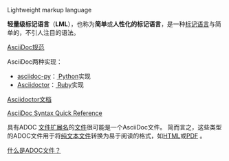 Lightweight markup language

**轻量级标记语言**（**LML**），也称为**简单**或**人性化的标记语言**，是一种[标记语言](https://en.wikipedia.org/wiki/Markup_language)与简单的，不引人注目的语法。



[AsciiDoc规范](https://projects.eclipse.org/projects/asciidoc.asciidoc-lang)



AsciiDoc两种实现：

- [asciidoc-py](https://asciidoc-py.github.io/)：[ Python](https://en.wikipedia.org/wiki/Python_(programming_language))实现
- [Asciidoctor](https://asciidoctor.org/)：[ Ruby](https://en.wikipedia.org/wiki/Ruby_(programming_language))实现



[Asciidoctor文档](https://docs.asciidoctor.org/home/)

[AsciiDoc Syntax Quick Reference](https://docs.asciidoctor.org/asciidoc/latest/syntax-quick-reference/)



具有ADOC [文件扩展名](https://zhcn.eyewated.com/什么是文件扩展名？/)的[文件](https://zhcn.eyewated.com/什么是文件扩展名？/)很可能是一个AsciiDoc文件。 简而言之，这些类型的ADOC文件用于将[纯文本文件](https://zhcn.eyewated.com/什么是文本文件？/)转换为易于阅读的格式，如[HTML](https://zhcn.eyewated.com/什么是htm或html文件？/)或[PDF](https://zhcn.eyewated.com/什么是pdf文件？/) 。



[什么是ADOC文件？](https://zhcn.eyewated.com/%E4%BB%80%E4%B9%88%E6%98%AFadoc%E6%96%87%E4%BB%B6%EF%BC%9F/)



